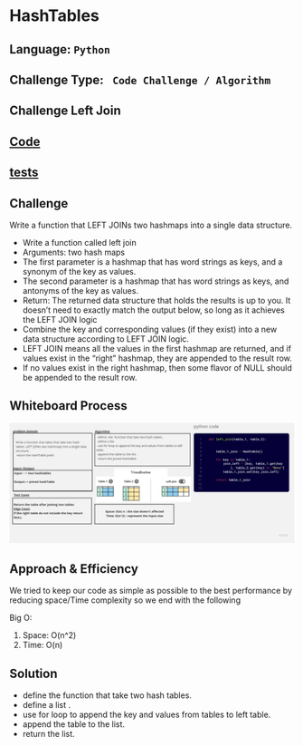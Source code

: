 # HashTables

## Language: `Python`
## Challenge Type: ` Code Challenge / Algorithm`


## Challenge Left Join

## [Code](./hashmap_left_join.py)
## [tests](../tests/test_left_join.py)


## Challenge

Write a function that LEFT JOINs two hashmaps into a single data structure.

- Write a function called left join
- Arguments: two hash maps
- The first parameter is a hashmap that has word strings as keys, and a synonym of the key as values.
- The second parameter is a hashmap that has word strings as keys, and antonyms of the key as values.
- Return: The returned data structure that holds the results is up to you. It doesn’t need to exactly match the output below, so long as it achieves the LEFT JOIN logic
- Combine the key and corresponding values (if they exist) into a new data structure according to LEFT JOIN logic.
- LEFT JOIN means all the values in the first hashmap are returned, and if values exist in the “right” hashmap, they are appended to the result row.
- If no values exist in the right hashmap, then some flavor of NULL should be appended to the result row.



## Whiteboard Process
![whiteBoad](CC33.jpg)


## Approach & Efficiency
We tried to keep our code as simple as possible to the best performance by reducing space/Time complexity
so we end with the following

Big O:
1. Space: O(n^2) 
2. Time: O(n) 

## Solution

- define  the  function that take two hash tables.
- define a list .
- use for loop to append the key and values from tables to left table.
- append the table to the list.
- return the list.
